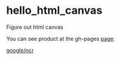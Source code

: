 # hello_html_canvas

Figure out html canvas

You can see product at the gh-pages <a href="http://koreahaos.github.io/hello_html_canvas/index.html" target="_blank">page</a>.

<a href="https://www.google.com/ncr" target="_blank">google/ncr</a>

